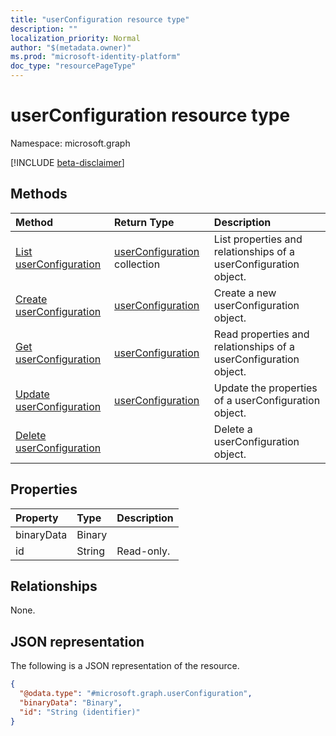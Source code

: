 ```yaml
---
title: "userConfiguration resource type"
description: ""
localization_priority: Normal
author: "$(metadata.owner)"
ms.prod: "microsoft-identity-platform"
doc_type: "resourcePageType"
---
```


# userConfiguration resource type

Namespace: microsoft.graph

[!INCLUDE [beta-disclaimer](../../includes/beta-disclaimer.md)]

## Methods

| Method                                                         | Return Type                                          | Description                                                      |
| :------------------------------------------------------------- | :--------------------------------------------------- | :--------------------------------------------------------------- |
| [List userConfiguration](../api/userconfiguration-list.md)     | [userConfiguration](userConfiguration.md) collection | List properties and relationships of a userConfiguration object. |
| [Create userConfiguration](../api/userconfiguration-create.md) | [userConfiguration](userConfiguration.md)            | Create a new userConfiguration object.                           |
| [Get userConfiguration](../api/userconfiguration-get.md)       | [userConfiguration](userConfiguration.md)            | Read properties and relationships of a userConfiguration object. |
| [Update userConfiguration](../api/userconfiguration-update.md) | [userConfiguration](userConfiguration.md)            | Update the properties of a userConfiguration object.             |
| [Delete userConfiguration](../api/userconfiguration-delete.md) |                                                      | Delete a userConfiguration object.                               |

## Properties

| Property   | Type   | Description |
| :--------- | :----- | :---------- |
| binaryData | Binary |             |
| id         | String | Read-only.  |

## Relationships

None.

## JSON representation

The following is a JSON representation of the resource.

<!-- {
  "blockType": "resource",
  "keyProperty": "id",
  "@odata.type": "microsoft.graph.userConfiguration",
  "baseType": "microsoft.graph.entity",
  "openType": False
}
-->

```json
{
  "@odata.type": "#microsoft.graph.userConfiguration",
  "binaryData": "Binary",
  "id": "String (identifier)"
}
```
